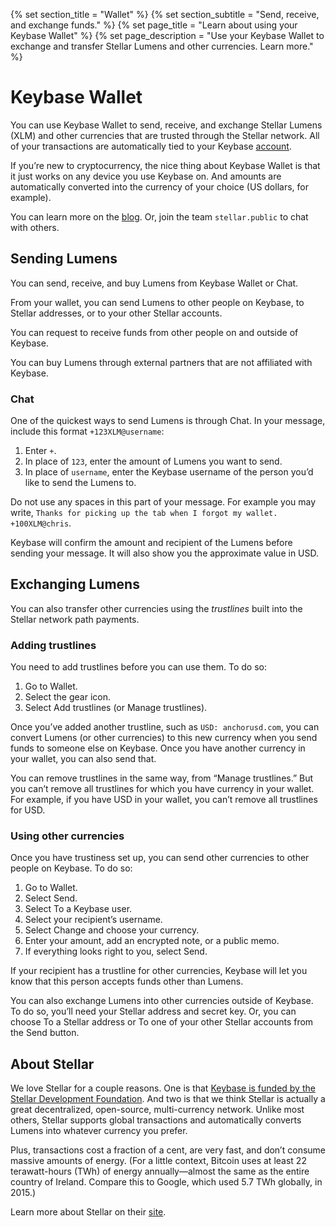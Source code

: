 {% set section_title = "Wallet" %}
{% set section_subtitle = "Send, receive, and exchange funds." %}
{% set page_title = "Learn about using your Keybase Wallet" %}
{% set page_description = "Use your Keybase Wallet to exchange and transfer Stellar Lumens and other currencies. Learn more." %}

# Keybase Wallet
You can use Keybase Wallet to send, receive, and exchange Stellar Lumens (XLM) and other currencies that are trusted through the Stellar network. All of your transactions are automatically tied to your Keybase [account](/account).

If you’re new to cryptocurrency, the nice thing about Keybase Wallet is that it just works on any device you use Keybase on. And amounts are automatically converted into the currency of your choice (US dollars, for example).

You can learn more on the [blog](https://keybase.io/blog/keybase-stellar-launch). Or, join the team `stellar.public` to chat with others.

## Sending Lumens
You can send, receive, and buy Lumens from Keybase Wallet or Chat. 

From your wallet, you can send Lumens to other people on Keybase, to Stellar addresses, or to your other Stellar accounts. 

You can request to receive funds from other people on and outside of Keybase. 

You can buy Lumens through external partners that are not affiliated with Keybase.

### Chat
One of the quickest ways to send Lumens is through Chat. In your message, include this format `+123XLM@username`:
1. Enter `+`.
2. In place of `123`, enter the amount of Lumens you want to send. 
3. In place of `username`, enter the Keybase username of the person you’d like to send the Lumens to. 

Do not use any spaces in this part of your message. For example you may write, `Thanks for picking up the tab when I forgot my wallet. +100XLM@chris`. 

Keybase will confirm the amount and recipient of the Lumens before sending your message. It will also show you the approximate value in USD.

## Exchanging Lumens
You can also transfer other currencies using the *trustlines* built into the Stellar network path payments.

### Adding trustlines
You need to add trustlines before you can use them. To do so:
1. Go to Wallet.
3. Select the gear icon.
4. Select Add trustlines (or Manage trustlines).

Once you’ve added another trustline, such as `USD: anchorusd.com`, you can convert Lumens (or other currencies) to this new currency when you send funds to someone else on Keybase. Once you have another currency in your wallet, you can also send that.

You can remove trustlines in the same way, from “Manage trustlines.” But you can’t remove all trustlines for which you have currency in your wallet. For example, if you have USD in your wallet, you can’t remove all trustlines for USD.

### Using other currencies
Once you have trustiness set up, you can send other currencies to other people on Keybase. To do so:
1. Go to Wallet.
2. Select Send.
3. Select To a Keybase user.
4. Select your recipient’s username.
5. Select Change and choose your currency.
6. Enter your amount, add an encrypted note, or a public memo.
6. If everything looks right to you, select Send.

If your recipient has a trustline for other currencies, Keybase will let you know that this person accepts funds other than Lumens.

You can also exchange Lumens into other currencies outside of  Keybase. To do so, you’ll need your Stellar address and secret key. Or, you can choose To a Stellar address or To one of your other Stellar accounts from the Send button.

## About Stellar 
 We love Stellar for a couple reasons. One is that [Keybase is funded by the Stellar Development Foundation](https://keybase.io/blog/keybase-stellar). And two is that we think Stellar is actually a great decentralized, open-source, multi-currency network. Unlike most others, Stellar supports global transactions and automatically converts Lumens into whatever currency you prefer.

 Plus, transactions cost a fraction of a cent, are very fast, and don’t consume massive amounts of energy. (For a little context, Bitcoin uses at least 22 terawatt-hours (TWh) of energy annually—almost the same as the entire country of Ireland. Compare this to Google, which used 5.7 TWh globally, in 2015.)

 Learn more about Stellar on their [site](https://www.stellar.org/learn/intro-to-stellar).
